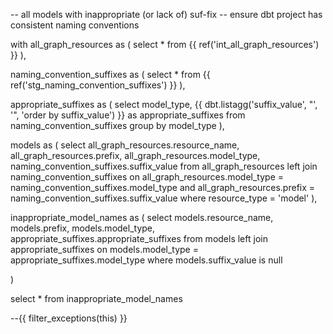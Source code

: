 -- all models with inappropriate (or lack of) suf-fix
-- ensure dbt project has consistent naming conventions

with all_graph_resources as (
    select * from {{ ref('int_all_graph_resources') }}
),

naming_convention_suffixes as (
    select * from {{ ref('stg_naming_convention_suffixes') }}
), 

appropriate_suffixes as (
    select 
        model_type, 
        {{ dbt.listagg('suffix_value', "', '", 'order by suffix_value') }} as appropriate_suffixes
    from naming_convention_suffixes
    group by model_type
), 

models as (
    select
        all_graph_resources.resource_name,
        all_graph_resources.prefix,
        all_graph_resources.model_type,
        naming_convention_suffixes.suffix_value
    from all_graph_resources 
    left join naming_convention_suffixes
        on all_graph_resources.model_type = naming_convention_suffixes.model_type
        and all_graph_resources.prefix = naming_convention_suffixes.suffix_value
    where resource_type = 'model'
),

inappropriate_model_names as (
    select 
        models.resource_name,
        models.prefix,
        models.model_type,
        appropriate_suffixes.appropriate_suffixes
    from models
    left join appropriate_suffixes
        on models.model_type = appropriate_suffixes.model_type
    where models.suffix_value is null

)

select * from inappropriate_model_names

--{{ filter_exceptions(this) }}